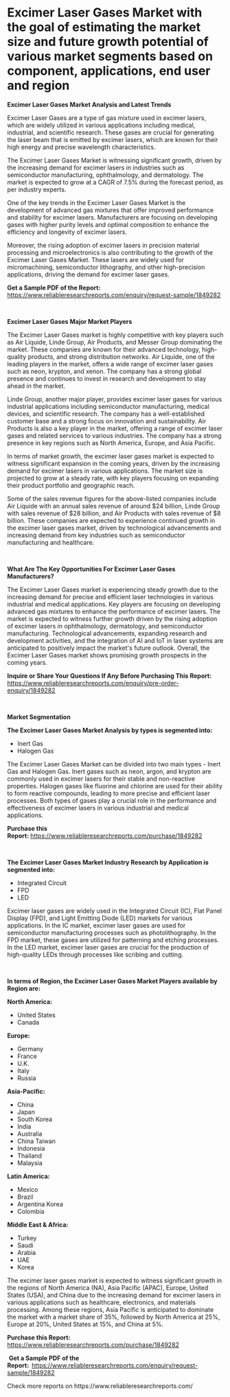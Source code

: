 <p><h1>Excimer Laser Gases Market with the goal of estimating the market size and future growth potential of various market segments based on component, applications, end user and region</h1></p><p><strong>Excimer Laser Gases Market Analysis and Latest Trends</strong></p>
<p><p>Excimer Laser Gases are a type of gas mixture used in excimer lasers, which are widely utilized in various applications including medical, industrial, and scientific research. These gases are crucial for generating the laser beam that is emitted by excimer lasers, which are known for their high energy and precise wavelength characteristics.</p><p>The Excimer Laser Gases Market is witnessing significant growth, driven by the increasing demand for excimer lasers in industries such as semiconductor manufacturing, ophthalmology, and dermatology. The market is expected to grow at a CAGR of 7.5% during the forecast period, as per industry experts.</p><p>One of the key trends in the Excimer Laser Gases Market is the development of advanced gas mixtures that offer improved performance and stability for excimer lasers. Manufacturers are focusing on developing gases with higher purity levels and optimal composition to enhance the efficiency and longevity of excimer lasers.</p><p>Moreover, the rising adoption of excimer lasers in precision material processing and microelectronics is also contributing to the growth of the Excimer Laser Gases Market. These lasers are widely used for micromachining, semiconductor lithography, and other high-precision applications, driving the demand for excimer laser gases.</p></p>
<p><strong>Get a Sample PDF of the Report:&nbsp;</strong> <a href="https://www.reliableresearchreports.com/enquiry/request-sample/1849282">https://www.reliableresearchreports.com/enquiry/request-sample/1849282</a></p>
<p>&nbsp;</p>
<p><strong>Excimer Laser Gases Major Market Players</strong></p>
<p><p>The Excimer Laser Gases market is highly competitive with key players such as Air Liquide, Linde Group, Air Products, and Messer Group dominating the market. These companies are known for their advanced technology, high-quality products, and strong distribution networks. Air Liquide, one of the leading players in the market, offers a wide range of excimer laser gases such as neon, krypton, and xenon. The company has a strong global presence and continues to invest in research and development to stay ahead in the market.</p><p>Linde Group, another major player, provides excimer laser gases for various industrial applications including semiconductor manufacturing, medical devices, and scientific research. The company has a well-established customer base and a strong focus on innovation and sustainability. Air Products is also a key player in the market, offering a range of excimer laser gases and related services to various industries. The company has a strong presence in key regions such as North America, Europe, and Asia Pacific.</p><p>In terms of market growth, the excimer laser gases market is expected to witness significant expansion in the coming years, driven by the increasing demand for excimer lasers in various applications. The market size is projected to grow at a steady rate, with key players focusing on expanding their product portfolio and geographic reach.</p><p>Some of the sales revenue figures for the above-listed companies include Air Liquide with an annual sales revenue of around $24 billion, Linde Group with sales revenue of $28 billion, and Air Products with sales revenue of $8 billion. These companies are expected to experience continued growth in the excimer laser gases market, driven by technological advancements and increasing demand from key industries such as semiconductor manufacturing and healthcare.</p></p>
<p>&nbsp;</p>
<p><strong>What Are The Key Opportunities For Excimer Laser Gases Manufacturers?</strong></p>
<p><p>The Excimer Laser Gases market is experiencing steady growth due to the increasing demand for precise and efficient laser technologies in various industrial and medical applications. Key players are focusing on developing advanced gas mixtures to enhance the performance of excimer lasers. The market is expected to witness further growth driven by the rising adoption of excimer lasers in ophthalmology, dermatology, and semiconductor manufacturing. Technological advancements, expanding research and development activities, and the integration of AI and IoT in laser systems are anticipated to positively impact the market's future outlook. Overall, the Excimer Laser Gases market shows promising growth prospects in the coming years.</p></p>
<p><strong>Inquire or Share Your Questions If Any Before Purchasing This Report:</strong> <a href="https://www.reliableresearchreports.com/enquiry/pre-order-enquiry/1849282">https://www.reliableresearchreports.com/enquiry/pre-order-enquiry/1849282</a></p>
<p>&nbsp;</p>
<p><strong>Market Segmentation</strong></p>
<p><strong>The Excimer Laser Gases Market Analysis by types is segmented into:</strong></p>
<p><ul><li>Inert Gas</li><li>Halogen Gas</li></ul></p>
<p><p>The Excimer Laser Gases Market can be divided into two main types - Inert Gas and Halogen Gas. Inert gases such as neon, argon, and krypton are commonly used in excimer lasers for their stable and non-reactive properties. Halogen gases like fluorine and chlorine are used for their ability to form reactive compounds, leading to more precise and efficient laser processes. Both types of gases play a crucial role in the performance and effectiveness of excimer lasers in various industrial and medical applications.</p></p>
<p><strong>Purchase this Report:&nbsp;</strong><a href="https://www.reliableresearchreports.com/purchase/1849282">https://www.reliableresearchreports.com/purchase/1849282</a></p>
<p>&nbsp;</p>
<p><strong>The Excimer Laser Gases Market Industry Research by Application is segmented into:</strong></p>
<p><ul><li>Integrated Circuit</li><li>FPD</li><li>LED</li></ul></p>
<p><p>Excimer laser gases are widely used in the Integrated Circuit (IC), Flat Panel Display (FPD), and Light Emitting Diode (LED) markets for various applications. In the IC market, excimer laser gases are used for semiconductor manufacturing processes such as photolithography. In the FPD market, these gases are utilized for patterning and etching processes. In the LED market, excimer laser gases are crucial for the production of high-quality LEDs through processes like scribing and cutting.</p></p>
<p>&nbsp;</p>
<p><strong>In terms of Region, the Excimer Laser Gases Market Players available by Region are:</strong></p>
<p>
    <p> <strong> North America: </strong>
        <ul>
            <li>United States</li>
            <li>Canada</li>
        </ul>
        </p> 
    <p> <strong> Europe: </strong>
        <ul>
            <li>Germany</li>
            <li>France</li>
            <li>U.K.</li>
            <li>Italy</li>
            <li>Russia</li>
        </ul>
        </p> 
    <p> <strong> Asia-Pacific: </strong>
        <ul>
            <li>China</li>
            <li>Japan</li>
            <li>South Korea</li>
            <li>India</li>
            <li>Australia</li>
            <li>China Taiwan</li>
            <li>Indonesia</li>
            <li>Thailand</li>
            <li>Malaysia</li>
        </ul>
        </p> 
    <p> <strong> Latin America: </strong>
        <ul>
            <li>Mexico</li>
            <li>Brazil</li>
            <li>Argentina Korea</li>
            <li>Colombia</li>
        </ul>
        </p> 
    <p> <strong> Middle East & Africa: </strong>
        <ul>
            <li>Turkey</li>
            <li>Saudi</li>
            <li>Arabia</li>
            <li>UAE</li>
            <li>Korea</li>
        </ul>
    </p>
    </p>
<p><p>The excimer laser gases market is expected to witness significant growth in the regions of North America (NA), Asia Pacific (APAC), Europe, United States (USA), and China due to the increasing demand for excimer lasers in various applications such as healthcare, electronics, and materials processing. Among these regions, Asia Pacific is anticipated to dominate the market with a market share of 35%, followed by North America at 25%, Europe at 20%, United States at 15%, and China at 5%.</p></p>
<p><strong>Purchase this Report: </strong><a href="https://www.reliableresearchreports.com/purchase/1849282">https://www.reliableresearchreports.com/purchase/1849282</a></p>
<p>&nbsp;<strong>Get a Sample PDF of the Report:&nbsp;&nbsp;</strong><a href="https://www.reliableresearchreports.com/enquiry/request-sample/1849282">https://www.reliableresearchreports.com/enquiry/request-sample/1849282</a></p>
<p><strong></strong></p>
<p>Check more reports on https://www.reliableresearchreports.com/</p>